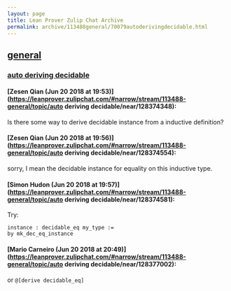 ```yaml
---
layout: page
title: Lean Prover Zulip Chat Archive 
permalink: archive/113488general/70079autoderivingdecidable.html
---
```


## [general](index.html)
### [auto deriving decidable](70079autoderivingdecidable.html)

#### [Zesen Qian (Jun 20 2018 at 19:53)](https://leanprover.zulipchat.com/#narrow/stream/113488-general/topic/auto deriving decidable/near/128374348):
Is there some way to derive decidable instance from a inductive definition?

#### [Zesen Qian (Jun 20 2018 at 19:56)](https://leanprover.zulipchat.com/#narrow/stream/113488-general/topic/auto deriving decidable/near/128374554):
sorry, I mean the decidable instance for equality on this inductive type.

#### [Simon Hudon (Jun 20 2018 at 19:57)](https://leanprover.zulipchat.com/#narrow/stream/113488-general/topic/auto deriving decidable/near/128374581):
Try:

```lean
instance : decidable_eq my_type :=
by mk_dec_eq_instance
```

#### [Mario Carneiro (Jun 20 2018 at 20:49)](https://leanprover.zulipchat.com/#narrow/stream/113488-general/topic/auto deriving decidable/near/128377002):
or `@[derive decidable_eq]`


